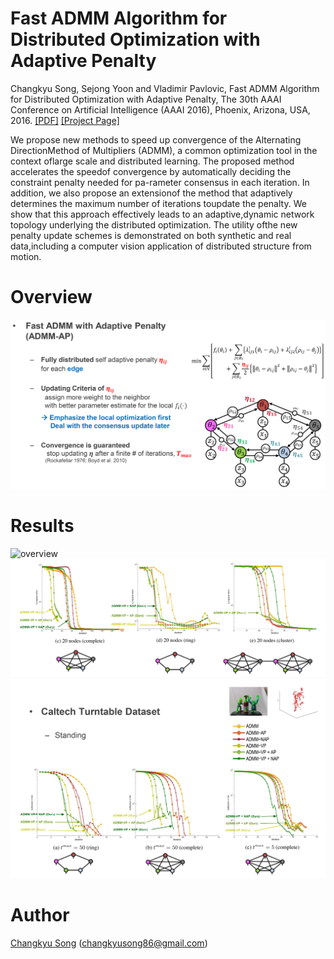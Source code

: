 # Fast ADMM Algorithm for Distributed Optimization with Adaptive Penalty

Changkyu Song, Sejong Yoon and Vladimir Pavlovic, Fast ADMM Algorithm for Distributed Optimization with Adaptive Penalty, The 30th AAAI Conference on Artificial Intelligence (AAAI 2016), Phoenix, Arizona, USA, 2016. [[PDF]](https://arxiv.org/abs/1506.08928) [[Project Page]](https://sites.google.com/site/changkyusong86/research/aaai2016)

We propose new methods to speed up convergence of the Alternating DirectionMethod of Multipliers (ADMM), a common optimization tool in the context oflarge scale and distributed learning.  The proposed method accelerates the speedof convergence by automatically deciding the constraint penalty needed for pa-rameter consensus in each iteration.  In addition,  we also propose an extensionof the method that adaptively determines the maximum number of iterations toupdate the penalty.  We show that this approach effectively leads to an adaptive,dynamic network topology underlying the distributed optimization. The utility ofthe new penalty update schemes is demonstrated on both synthetic and real data,including a computer vision application of distributed structure from motion.

# Overview

![overview](./doc/img/aaai2016_overview.png)

# Results

![overview](./doc/img/aaai2016_result.png)
![overview](./doc/img/aaai2016_result2.png)
![overview](./doc/img/aaai2016_result3.png)

# Author

[Changkyu Song](https://sites.google.com/site/changkyusong86) (changkyusong86@gmail.com)
